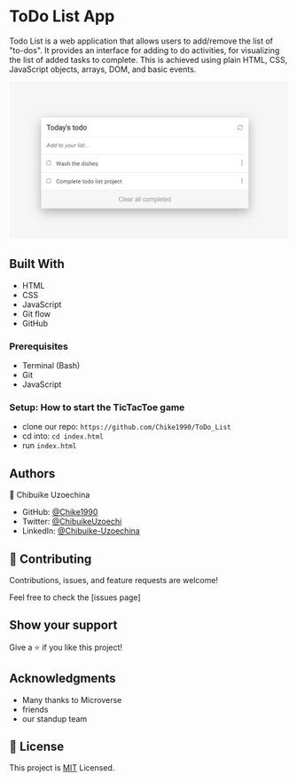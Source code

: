 # ToDo List App

Todo List is a web application that allows users to add/remove the list of "to-dos". It provides an interface for adding to do activities, for visualizing the list of added tasks to complete. This is achieved using plain HTML, CSS, JavaScript objects, arrays, DOM, and basic events.


![Screenshot](src/project_creenshot.png)

## Built With

- HTML
- CSS
- JavaScript
- Git flow
- GitHub

### Prerequisites

- Terminal (Bash)
- Git
- JavaScript

### Setup: How to start the TicTacToe game

- clone our repo: `https://github.com/Chike1990/ToDo_List`
- cd into: `cd index.html`
- run `index.html`
## Authors
👤 Chibuike Uzoechina

- GitHub: [@Chike1990](https://github.com/Chike1990)
- Twitter: [@ChibuikeUzoechi](https://twitter.com/ChibuikeUzoechi)
- LinkedIn: [@Chibuike-Uzoechina](https://www.linkedin.com/in/chibuike-uzoechina-630857102)

## 🤝 Contributing

Contributions, issues, and feature requests are welcome!

Feel free to check the [issues page]

## Show your support

Give a ⭐️ if you like this project!

## Acknowledgments

- Many thanks to Microverse
- friends
- our standup team

## 📝 License

This project is [MIT](LICENSE) Licensed.
